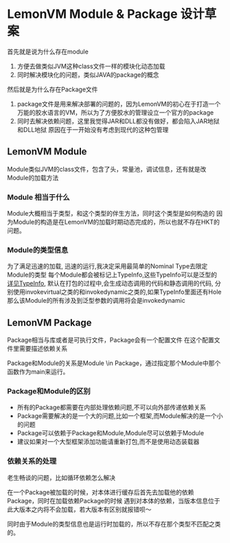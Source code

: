 # LemonVM Module & Package 设计草案
首先就是说为什么存在module
1. 方便去做类似JVM这种class文件一样的模块化动态加载
2. 同时解决模块化的问题，类似JAVA的package的概念

然后就是为什么存在Package文件
1. package文件是用来解决部署的问题的，因为LemonVM的初心在于打造一个
万能的胶水语言的VM，所以为了方便胶水的管理设立一个官方的package
2. 同时去解决依赖问题，这里我觉得JAR和DLL都没有做好，都会陷入JAR地狱和DLL地狱
原因在于一开始没有考虑到现代的这种包管理

## LemonVM Module
Module类似JVM的class文件，包含了头，常量池，调试信息，还有就是改Module的加载方法
### Module 相当于什么
Module大概相当于类型，和这个类型的伴生方法，同时这个类型是如何构造的
因为Module的构造是在LemonVM的加载时期动态完成的，所以也就不存在HKT的问题。

### Module的类型信息
为了满足迅速的加载, 迅速的运行,我决定采用最简单的Nominal Type去限定Module的类型
每个Module都会被标记上TypeInfo,这些TypeInfo可以是泛型的 [详见TypeInfo](../VM%20Default%20Types/Type.md),
默认在打包的过程中,会生成动态调用的代码和静态调用的代码,
分别使用invokevirtual之类的和invokedynamic之类的,如果TypeInfo里面还有Hole
那么该Module的所有涉及到泛型参数的调用将会是invokedynamic

## LemonVM Package
Package相当与库或者是可执行文件，Package会有一个配置文件
在这个配置文件里需要描述依赖关系

Package和Module的关系是Module \in Package，通过指定那个Module中那个函数作为main来运行。

### Package和Module的区别

- 所有的Package都需要在内部处理依赖问题,不可以向外部传递依赖关系
- Package需要解决的是一个大的问题,比如一个框架,而Module解决的是一个小的问题
- Package可以依赖于Package和Module,Module尽可以依赖于Module
- 建议如果对一个大型框架添加功能请重新打包,而不是使用动态装载器

### 依赖关系的处理
老生畅谈的问题，比如循环依赖怎么解决

在一个Package被加载的时候，对本体进行缓存后首先去加载他的依赖Package，同时在加载依赖Package的时候
遇到对本体的依赖，当版本信息位于此大版本之内将不会加载，若大版本有区别就报错呗～

同时由于Module的类型信息也是运行时加载的，所以不存在那个类型不匹配之类的。




